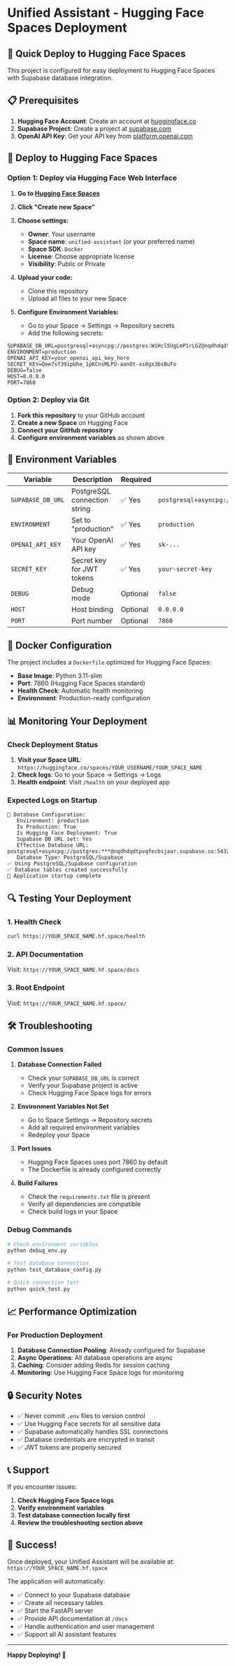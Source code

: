 # Unified Assistant - Hugging Face Spaces Deployment

## 🚀 Quick Deploy to Hugging Face Spaces

This project is configured for easy deployment to Hugging Face Spaces with Supabase database integration.

## 📋 Prerequisites

1. **Hugging Face Account**: Create an account at [huggingface.co](https://huggingface.co)
2. **Supabase Project**: Create a project at [supabase.com](https://supabase.com)
3. **OpenAI API Key**: Get your API key from [platform.openai.com](https://platform.openai.com/api-keys)

## 🚀 Deploy to Hugging Face Spaces

### Option 1: Deploy via Hugging Face Web Interface

1. **Go to [Hugging Face Spaces](https://huggingface.co/spaces)**
2. **Click "Create new Space"**
3. **Choose settings:**
   - **Owner**: Your username
   - **Space name**: `unified-assistant` (or your preferred name)
   - **Space SDK**: `Docker`
   - **License**: Choose appropriate license
   - **Visibility**: Public or Private

4. **Upload your code:**
   - Clone this repository
   - Upload all files to your new Space

5. **Configure Environment Variables:**
   - Go to your Space → Settings → Repository secrets
   - Add the following secrets:

```
SUPABASE_DB_URL=postgresql+asyncpg://postgres:WiHcl5UgLmP1rLGZ@nqdhdqdtpvqfecbsjaar.supabase.co:5432/postgres
ENVIRONMENT=production
OPENAI_API_KEY=your_openai_api_key_here
SECRET_KEY=Qee7sf39ipUhe_1pKCnsMLPU-aanOt-xs0gx3bsBuFo
DEBUG=false
HOST=0.0.0.0
PORT=7860
```

### Option 2: Deploy via Git

1. **Fork this repository** to your GitHub account
2. **Create a new Space** on Hugging Face
3. **Connect your GitHub repository**
4. **Configure environment variables** as shown above

## 🔧 Environment Variables

| Variable | Description | Required | Example |
|----------|-------------|----------|---------|
| `SUPABASE_DB_URL` | PostgreSQL connection string | ✅ Yes | `postgresql+asyncpg://postgres:password@host:5432/postgres` |
| `ENVIRONMENT` | Set to "production" | ✅ Yes | `production` |
| `OPENAI_API_KEY` | Your OpenAI API key | ✅ Yes | `sk-...` |
| `SECRET_KEY` | Secret key for JWT tokens | ✅ Yes | `your-secret-key` |
| `DEBUG` | Debug mode | Optional | `false` |
| `HOST` | Host binding | Optional | `0.0.0.0` |
| `PORT` | Port number | Optional | `7860` |

## 🐳 Docker Configuration

The project includes a `Dockerfile` optimized for Hugging Face Spaces:

- **Base Image**: Python 3.11-slim
- **Port**: 7860 (Hugging Face Spaces standard)
- **Health Check**: Automatic health monitoring
- **Environment**: Production-ready configuration

## 📊 Monitoring Your Deployment

### Check Deployment Status

1. **Visit your Space URL**: `https://huggingface.co/spaces/YOUR_USERNAME/YOUR_SPACE_NAME`
2. **Check logs**: Go to your Space → Settings → Logs
3. **Health endpoint**: Visit `/health` on your deployed app

### Expected Logs on Startup

```
🔧 Database Configuration:
   Environment: production
   Is Production: True
   Is Hugging Face Deployment: True
   Supabase DB URL set: Yes
   Effective Database URL: postgresql+asyncpg://postgres:***@nqdhdqdtpvqfecbsjaar.supabase.co:5432/postgres
   Database Type: PostgreSQL/Supabase
✅ Using PostgreSQL/Supabase configuration
✅ Database tables created successfully
🚀 Application startup complete
```

## 🔍 Testing Your Deployment

### 1. Health Check
```bash
curl https://YOUR_SPACE_NAME.hf.space/health
```

### 2. API Documentation
Visit: `https://YOUR_SPACE_NAME.hf.space/docs`

### 3. Root Endpoint
Visit: `https://YOUR_SPACE_NAME.hf.space/`

## 🛠️ Troubleshooting

### Common Issues

1. **Database Connection Failed**
   - Check your `SUPABASE_DB_URL` is correct
   - Verify your Supabase project is active
   - Check Hugging Face Space logs for errors

2. **Environment Variables Not Set**
   - Go to Space Settings → Repository secrets
   - Add all required environment variables
   - Redeploy your Space

3. **Port Issues**
   - Hugging Face Spaces uses port 7860 by default
   - The Dockerfile is already configured correctly

4. **Build Failures**
   - Check the `requirements.txt` file is present
   - Verify all dependencies are compatible
   - Check build logs in your Space

### Debug Commands

```bash
# Check environment variables
python debug_env.py

# Test database connection
python test_database_config.py

# Quick connection test
python quick_test.py
```

## 📈 Performance Optimization

### For Production Deployment

1. **Database Connection Pooling**: Already configured for Supabase
2. **Async Operations**: All database operations are async
3. **Caching**: Consider adding Redis for session caching
4. **Monitoring**: Use Hugging Face Space logs for monitoring

## 🔒 Security Notes

- ✅ Never commit `.env` files to version control
- ✅ Use Hugging Face secrets for all sensitive data
- ✅ Supabase automatically handles SSL connections
- ✅ Database credentials are encrypted in transit
- ✅ JWT tokens are properly secured

## 📞 Support

If you encounter issues:

1. **Check Hugging Face Space logs**
2. **Verify environment variables**
3. **Test database connection locally first**
4. **Review the troubleshooting section above**

## 🎉 Success!

Once deployed, your Unified Assistant will be available at:
`https://YOUR_SPACE_NAME.hf.space`

The application will automatically:
- ✅ Connect to your Supabase database
- ✅ Create all necessary tables
- ✅ Start the FastAPI server
- ✅ Provide API documentation at `/docs`
- ✅ Handle authentication and user management
- ✅ Support all AI assistant features

---

**Happy Deploying! 🚀** 